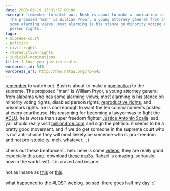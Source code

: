 ```yaml
---
date: 2003-06-19 15:31:57+00:00
excerpt: 'remember to watch out. Bush is about to make a nomination to the supreme.
  The proposed "man" is William Pryor, a young attorney general from alabama who has
  some alarming views; most alarming is his stance on minority voting rights, disabled
  person rights, '
tags:
- supreme-court
- politics
- civil-rights
- reproductive-rights
- judicial-nominations
title: I love you justice scalia
wordpress_id: 545
wordpress_url: http://new.nata2.org/?p=545
---
```


<a href="http://www.democrats.org/scotus/bushenstein.html">remember</a> to watch out. Bush is about to make a <a href="http://www.democrats.org/scotus/pryor.html">nomination</a> to the supreme. The proposed "man" is William Pryor, a young attorney general from alabama who has some alarming views; most alarming is his stance on minority voting rights, disabled person rights, <a href="http://www.million4roe.com">reproductive rights</a>, and prisonors rights. he is cool enough to want the ten commandments posted at every courthouse. His reasoning for becoming a lawyer was to fight the <a href="http://www.aclu.org">ACLU</a>. he is worse than super freedom fighter <a href="http://www.kuro5hin.org/story/2003/3/21/35911/1828">Justice Antonin Scalia</a>. sad. yall should really visit <a href="http://www.million4roe.com">million4roe.com</a> and sign the petition. it seems to be a pretty good movement. and if we do get someone in the supreme court who is not anti-choice they will most liekely be someone who is pro-freedom and not pro-stupidity. meh. whatever.. ;)<br/><br/>check out these beatboxers.. heh. here is some <a href="http://www.humanbeatbox.com/videos/index.shtml">videos</a>, they are really good especially <a href="http://www.columbia.edu/cu/elementary/front.htm">this one</a>. download <a href="http://www.humanbeatbox.com/audio/index.shtml">these mp3s</a>. Rahzel is amazing. seriously. how in the world. wtf. it is crazed and insane.<br/><br/>not as insane as <a href="http://www.christianitytoday.com/ct/2003/124/21.0.html">this</a> or <a href="http://www.democratandchronicle.com/news/0619story3_news.shtml">this</a>.<br/><br/>what happened to the <a href="http://weblog.fuck.org">#LOST weblog</a>. so sad. there goes half my day. :(